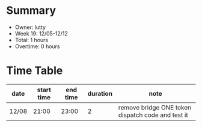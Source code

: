 # Summary

* Owner: lutty
* Week 19: 12/05-12/12
* Total: 1 hours
* Overtime: 0 hours

# Time Table

| date  | start time | end time | duration | note                                              |
|-------|------------|----------|----------|---------------------------------------------------|
| 12/08 | 21:00      | 23:00    | 2        | remove bridge ONE token dispatch code and test it |

